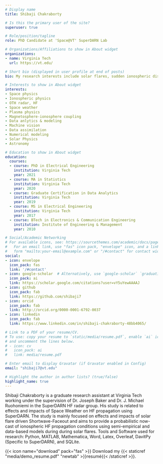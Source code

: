 ```yaml
---
# Display name
title: Shibaji Chakraborty

# Is this the primary user of the site?
superuser: true

# Role/position/tagline
role: PhD Candidate at 'Space@VT' SuperDARN Lab

# Organizations/Affiliations to show in About widget
organizations:
- name: Virginia Tech
  url: https://vt.edu/

# Short bio (displayed in user profile at end of posts)
bio: My research interests include solar flares, sudden ionospheric disturbances, geomagnetic storms, coronal holes.

# Interests to show in About widget
interests:
- Space physics
- Ionospheric physics
- OTH radar, HF
- Space weather
- Plasma physics
- Magnetosphere-ionosphere coupling
- Data anlytics & modeling
- Machine vision
- Data assimilation
- Numerical modeling
- Solar Physics
- Astronomy

# Education to show in About widget
education:
  courses:
  - course: PhD in Electrical Engineering
    institution: Virginia Tech
    year: 2021
  - course: MA in Statistics
    institution: Virginia Tech
    year: 2020
  - course: Graduate Certification in Data Analytics
    institution: Virginia Tech
    year: 2019
  - course: MS in Electrical Engineering
    institution: Virginia Tech
    year: 2017
  - course: BTech in Electronics & Communication Engineering
    institution: Institute of Engineering & Management
    year: 2010

# Social/Academic Networking
# For available icons, see: https://sourcethemes.com/academic/docs/page-builder/#icons
#   For an email link, use "fas" icon pack, "envelope" icon, and a link in the
#   form "mailto:your-email@example.com" or "/#contact" for contact widget.
social:
- icon: envelope
  icon_pack: fas
  link: '/#contact'
- icon: google-scholar  # Alternatively, use `google-scholar` `graduation-cap` icon from `ai` icon pack
  icon_pack: ai
  link: https://scholar.google.com/citations?user=vY5uYewAAAAJ
- icon: github
  icon_pack: fab
  link: https://github.com/shibaji7
- icon: orcid
  icon_pack: fab
  link: http://orcid.org/0000-0001-6792-0037
- icon: linkedin
  icon_pack: fab
  link: https://www.linkedin.com/in/shibaji-chakraborty-48bb4065/

# Link to a PDF of your resume/CV.
# To use: copy your resume to `static/media/resume.pdf`, enable `ai` icons in `params.toml`, 
# and uncomment the lines below.
# - icon: cv
#   icon_pack: ai
#   link: media/resume.pdf

# Enter email to display Gravatar (if Gravatar enabled in Config)
email: "shibaji7@vt.edu"

# Highlight the author in author lists? (true/false)
highlight_name: true
---
```


Shibaji Chakraborty is a graduate research assistant at Virginia Tech working under the supervision of Dr. Joseph Baker and Dr. J. Michael Ruohoniemi in the SuperDARN HF radar group. His study is related to effects and impacts of Space Weather on HF propagation using SuperDARN. The study is mainly focused on effects and impacts of solar flare driven Shortwave-Faceout and aims to provide a probabilistic now-cast of ionospheric HF propagation conditions using semi-empirical and data-based models during during solar flares. Tools and Software used for research: Python, MATLAB, Mathematica, Word, Latex, Overleaf, DavitPy (Specific to SuperDARN), and SQLite.

{{< icon name="download" pack="fas" >}} Download my {{< staticref "media/demo_resume.pdf" "newtab" >}}resumé{{< /staticref >}}.
